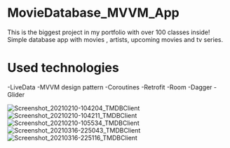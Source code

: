 
# MovieDatabase_MVVM_App
This is the biggest project in my portfolio with over 100 classes inside! Simple database app with movies , artists, upcoming movies and tv series. 

# Used technologies
-LiveData
-MVVM design pattern
-Coroutines
-Retrofit
-Room
-Dagger
-Glider

![Screenshot_20210210-104204_TMDBClient](https://user-images.githubusercontent.com/27519681/111987132-18b1ae00-8b0f-11eb-8f1a-f7c354223795.jpg)
![Screenshot_20210210-104211_TMDBClient](https://user-images.githubusercontent.com/27519681/111987137-1b140800-8b0f-11eb-844b-baf573681e95.jpg)
![Screenshot_20210210-105534_TMDBClient](https://user-images.githubusercontent.com/27519681/111987148-1fd8bc00-8b0f-11eb-9ebc-fd6494aa5f13.jpg)
![Screenshot_20210316-225043_TMDBClient](https://user-images.githubusercontent.com/27519681/111987157-223b1600-8b0f-11eb-810a-1d5cdf62a972.jpg)
![Screenshot_20210316-225116_TMDBClient](https://user-images.githubusercontent.com/27519681/111987165-2404d980-8b0f-11eb-9b7f-472ef9ae9084.jpg)



